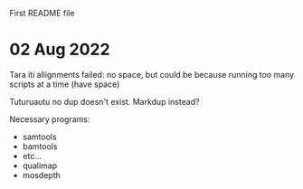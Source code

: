 First README file


# 02 Aug 2022
Tara iti allignments failed: no space, but could be because running too many scripts at a time (have space)

Tuturuautu no dup doesn't exist. Markdup instead?



Necessary programs:
- samtools
- bamtools
- etc...
- qualimap
- mosdepth
